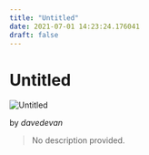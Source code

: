 ```yaml
---
title: "Untitled"
date: 2021-07-01 14:23:24.176041
draft: false
---
```


# Untitled

![Untitled](../images/cd9f2371-daa1-11eb-87f8-60f262b60b65.png)

by *davedevan*



> No description provided.